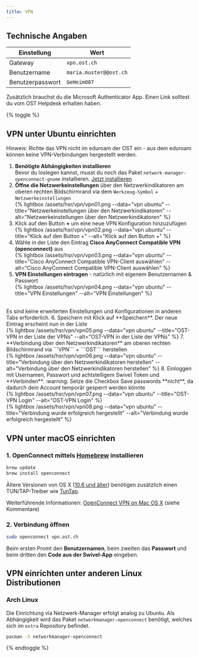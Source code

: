 ```yaml
---
title: VPN
---
```

## Technische Angaben

Einstellung | Wert
----------- | ----
Gateway | ```vpn.ost.ch```
Benutzername | ```maria.muster@@ost.ch```
Benutzerpasswort | ```GeHeim007```

Zusätzlich brauchst du die Microsoft Authenticator App. Einen Link solltest du vom OST Helpdesk erhalten haben.

{% toggle %}
## VPN unter Ubuntu einrichten

Hinweis: Richte das VPN nicht im eduroam der OST ein - aus dem eduroam können keine VPN-Verbindungen hergestellt werden.

1. **Benötigte Abhängigkeiten installieren**<br>
   Bevor du loslegen kannst, musst du noch das Paket ``network-manager-openconnect-gnome`` installieren.
   [Jetzt installieren](http://apt.ubuntu.com/p/network-manager-openconnect-gnome)
2. **Öffne die Netzwerkeinstellungen** über den Netzwerkindikatoren am oberen rechten Bildschirmrand via dem ```Werkzeug-Symbol``` + ```Netzwerkeinstellungen```<br>
   {% lightbox /assets/hsr/vpn/vpn01.png --data="vpn ubuntu" --title="Netzwerkeinstellungen über den Netzwerkindikatoren" --alt="Netzwerkeinstellungen über den Netzwerkindikatoren" %}
3. Klick auf den Button **+** um eine neue VPN Konfiguration hinzuzufügen<br>
  {% lightbox /assets/hsr/vpn/vpn02.png --data="vpn ubuntu" --title="Klick auf den Button +" --alt="Klick auf den Button +" %}
4. Wähle in der Liste den Eintrag **Cisco AnyConnect Compatible VPN (openconnect)** aus<br>
  {% lightbox /assets/hsr/vpn/vpn03.png --data="vpn ubuntu" --title="Cisco AnyConnect Compatible VPN-Client auswählen" --alt="Cisco AnyConnect Compatible VPN-Client auswählen" %}
5. **VPN Einstellungen eintragen** - natürlich mit eigenem Benutzernamen & Passwort<br>
  {% lightbox /assets/hsr/vpn/vpn04.png --data="vpn ubuntu" --title="VPN Einstellungen" --alt="VPN Einstellungen" %}
  <br>
  Es sind keine erweiterten Einstellungen und Konfigurationen in anderen Tabs erforderlich.
6. Speichern mit Klick auf **Speichern**. Der neue Eintrag erscheint nun in der Liste<br>
  {% lightbox /assets/hsr/vpn/vpn05.png --data="vpn ubuntu" --title="OST-VPN in der Liste der VPNs" --alt="OST-VPN in der Liste der VPNs" %}
7. **Verbindung über den Netzwerkindikatoren** am oberen rechten Bildschirmrand via ```VPN``` + ```OST``` herstellen<br>
  {% lightbox /assets/hsr/vpn/vpn06.png --data="vpn ubuntu" --title="Verbindung über den Netzwerkindikatoren herstellen" --alt="Verbindung über den Netzwerkindikatoren herstellen" %}
8. Einloggen mit Usernamen, Passwort und achtstelligem Swivel Token und **Verbinden**. :warning: Setze die Checkbox Save passwords **nicht**, da dadurch dein Account temporär gesperrt werden könnte<br>
  {% lightbox /assets/hsr/vpn/vpn07.png --data="vpn ubuntu" --title="OST-VPN Login" --alt="OST-VPN Login" %}
  <br>
  {% lightbox /assets/hsr/vpn/vpn08.png --data="vpn ubuntu" --title="Verbindung wurde erfolgreich hergestellt" --alt="Verbindung wurde erfolgreich hergestellt" %}

## VPN unter macOS einrichten

### 1. OpenConnect mittels [Homebrew](https://brew.sh) installieren

```bash
brew update
brew install openconnect
```

Ältere Versionen von OS X ([10.6 und älter](http://www.infradead.org/openconnect/building.html)) benötigen zusätzlich einen TUN/TAP-Treiber wie [TunTap](http://tuntaposx.sourceforge.net).

Weiterführende Informationen: [OpenConnect VPN on Mac OS X](https://gist.github.com/moklett/3170636) (siehe Kommentare)

### 2. Verbindung öffnen

```bash
sudo openconnect vpn.ost.ch
```

Beim ersten Promt den **Benutzernamen**, beim zweiten das **Passwort** und beim dritten den **Code aus der Swivel-App** eingeben.

## VPN einrichten unter anderen Linux Distributionen

### Arch Linux

Die Einrichtung via Netzwerk-Manager erfolgt analog zu Ubuntu. Als Abhängigkeit wird das Paket `networkmanager-openconnect` benötigt, welches sich im `extra` Repository befindet.

```bash
pacman -S networkmanager-openconnect
```

{% endtoggle %}
